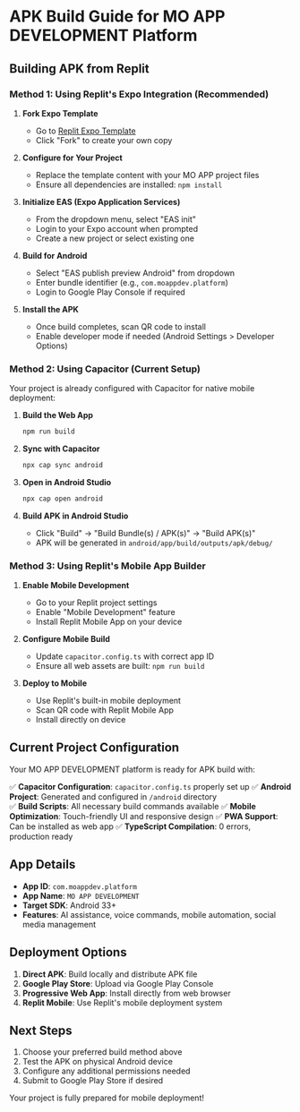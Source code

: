 # APK Build Guide for MO APP DEVELOPMENT Platform

## Building APK from Replit

### Method 1: Using Replit's Expo Integration (Recommended)

1. **Fork Expo Template**
   - Go to [Replit Expo Template](https://replit.com/@replit/Expo?v=1)
   - Click "Fork" to create your own copy

2. **Configure for Your Project**
   - Replace the template content with your MO APP project files
   - Ensure all dependencies are installed: `npm install`

3. **Initialize EAS (Expo Application Services)**
   - From the dropdown menu, select "EAS init"
   - Login to your Expo account when prompted
   - Create a new project or select existing one

4. **Build for Android**
   - Select "EAS publish preview Android" from dropdown
   - Enter bundle identifier (e.g., `com.moappdev.platform`)
   - Login to Google Play Console if required

5. **Install the APK**
   - Once build completes, scan QR code to install
   - Enable developer mode if needed (Android Settings > Developer Options)

### Method 2: Using Capacitor (Current Setup)

Your project is already configured with Capacitor for native mobile deployment:

1. **Build the Web App**
   ```bash
   npm run build
   ```

2. **Sync with Capacitor**
   ```bash
   npx cap sync android
   ```

3. **Open in Android Studio**
   ```bash
   npx cap open android
   ```

4. **Build APK in Android Studio**
   - Click "Build" → "Build Bundle(s) / APK(s)" → "Build APK(s)"
   - APK will be generated in `android/app/build/outputs/apk/debug/`

### Method 3: Using Replit's Mobile App Builder

1. **Enable Mobile Development**
   - Go to your Replit project settings
   - Enable "Mobile Development" feature
   - Install Replit Mobile App on your device

2. **Configure Mobile Build**
   - Update `capacitor.config.ts` with correct app ID
   - Ensure all web assets are built: `npm run build`

3. **Deploy to Mobile**
   - Use Replit's built-in mobile deployment
   - Scan QR code with Replit Mobile App
   - Install directly on device

## Current Project Configuration

Your MO APP DEVELOPMENT platform is ready for APK build with:

✅ **Capacitor Configuration**: `capacitor.config.ts` properly set up
✅ **Android Project**: Generated and configured in `/android` directory  
✅ **Build Scripts**: All necessary build commands available
✅ **Mobile Optimization**: Touch-friendly UI and responsive design
✅ **PWA Support**: Can be installed as web app
✅ **TypeScript Compilation**: 0 errors, production ready

## App Details

- **App ID**: `com.moappdev.platform`
- **App Name**: `MO APP DEVELOPMENT`
- **Target SDK**: Android 33+
- **Features**: AI assistance, voice commands, mobile automation, social media management

## Deployment Options

1. **Direct APK**: Build locally and distribute APK file
2. **Google Play Store**: Upload via Google Play Console
3. **Progressive Web App**: Install directly from web browser
4. **Replit Mobile**: Use Replit's mobile deployment system

## Next Steps

1. Choose your preferred build method above
2. Test the APK on physical Android device
3. Configure any additional permissions needed
4. Submit to Google Play Store if desired

Your project is fully prepared for mobile deployment!